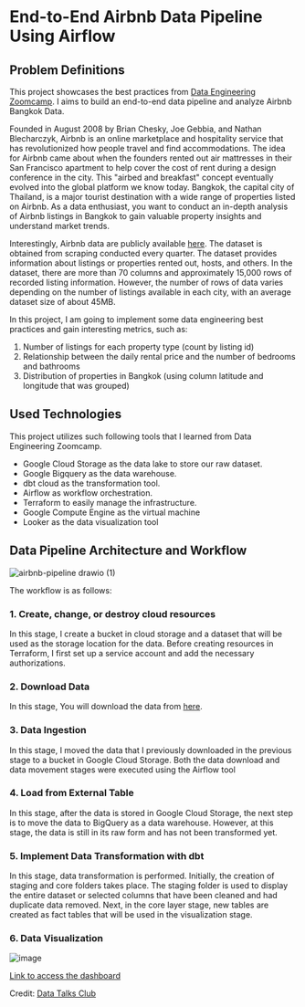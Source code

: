 # End-to-End Airbnb Data Pipeline Using Airflow

## Problem Definitions

This project showcases the best practices from [Data Engineering Zoomcamp](https://github.com/DataTalksClub/data-engineering-zoomcamp). I aims to build an end-to-end data pipeline and analyze Airbnb Bangkok Data.

Founded in August 2008 by Brian Chesky, Joe Gebbia, and Nathan Blecharczyk, Airbnb is an online marketplace and hospitality service that has revolutionized how people travel and find accommodations. The idea for Airbnb came about when the founders rented out air mattresses in their San Francisco apartment to help cover the cost of rent during a design conference in the city. This "airbed and breakfast" concept eventually evolved into the global platform we know today. Bangkok, the capital city of Thailand, is a major tourist destination with a wide range of properties listed on Airbnb. As a data enthusiast, you want to conduct an in-depth analysis of Airbnb listings in Bangkok to gain valuable property insights and understand market trends.

Interestingly, Airbnb data are publicly available [here](http://insideairbnb.com/get-the-data). The dataset is obtained from scraping conducted every quarter. The dataset provides information about listings or properties rented out, hosts, and others. In the dataset, there are more than 70 columns and approximately 15,000 rows of recorded listing information. However, the number of rows of data varies depending on the number of listings available in each city, with an average dataset size of about 45MB.

In this project, I am going to implement some data engineering best practices and gain interesting metrics, such as:
  1. Number of listings for each property type (count by listing id)
  2. Relationship between the daily rental price and the number of bedrooms and bathrooms
  3. Distribution of properties in Bangkok (using column latitude and longitude that was grouped)

## Used Technologies

This project utilizes such following tools that I learned from Data Engineering Zoomcamp.

  - Google Cloud Storage as the data lake to store our raw dataset.
  - Google Bigquery as the data warehouse.
  - dbt cloud as the transformation tool.
  - Airflow as workflow orchestration.
  - Terraform to easily manage the infrastructure.
  - Google Compute Engine as the virtual machine
  - Looker as the data visualization tool

## Data Pipeline Architecture and Workflow

![airbnb-pipeline drawio (1)](https://github.com/aramadhanj/airbnb-data-pipeline/assets/61931377/3217917b-d19b-4b78-9a88-434e2487e534)

The workflow is as follows:

### 1. Create, change, or destroy cloud resources

In this stage, I create a bucket in cloud storage and a dataset that will be used as the storage location for the data. Before creating resources in Terraform, I first set up a service account and add the necessary authorizations.

### 2. Download Data

In this stage, You will download the data from [here](insideairbnb.com).

### 3. Data Ingestion

In this stage, I moved the data that I previously downloaded in the previous stage to a bucket in Google Cloud Storage. Both the data download and data movement stages were executed using the Airflow tool

### 4. Load from External Table

In this stage, after the data is stored in Google Cloud Storage, the next step is to move the data to BigQuery as a data warehouse. However, at this stage, the data is still in its raw form and has not been transformed yet.

### 5. Implement Data Transformation with dbt

In this stage, data transformation is performed. Initially, the creation of staging and core folders takes place. The staging folder is used to display the entire dataset or selected columns that have been cleaned and had duplicate data removed. Next, in the core layer stage, new tables are created as fact tables that will be used in the visualization stage.

### 6. Data Visualization

![image](https://github.com/aramadhanj/airbnb-data-pipeline/assets/61931377/b6b61d3a-5c14-49a5-ab51-ca2a851a47dc)

[Link to access the dashboard](https://lookerstudio.google.com/reporting/f8fda6e9-0828-4de9-9232-cb527ef872c1)


Credit:
[Data Talks Club](https://github.com/DataTalksClub)
